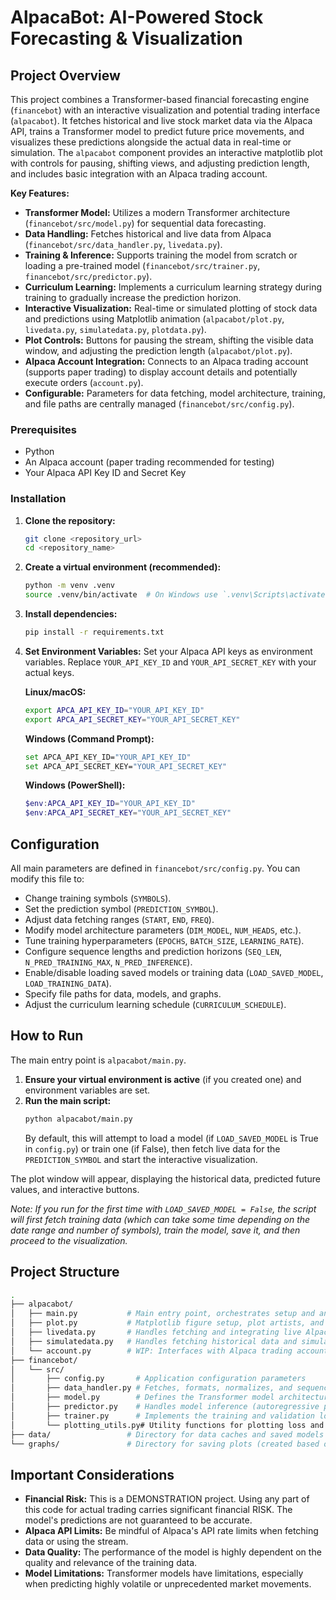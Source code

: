 # AlpacaBot: AI-Powered Stock Forecasting & Visualization

## Project Overview

This project combines a Transformer-based financial forecasting engine (`financebot`) with an interactive visualization and potential trading interface (`alpacabot`). It fetches historical and live stock market data via the Alpaca API, trains a Transformer model to predict future price movements, and visualizes these predictions alongside the actual data in real-time or simulation. The `alpacabot` component provides an interactive matplotlib plot with controls for pausing, shifting views, and adjusting prediction length, and includes basic integration with an Alpaca trading account.

**Key Features:**

* **Transformer Model:** Utilizes a modern Transformer architecture (`financebot/src/model.py`) for sequential data forecasting.
* **Data Handling:** Fetches historical and live data from Alpaca (`financebot/src/data_handler.py`, `livedata.py`).
* **Training & Inference:** Supports training the model from scratch or loading a pre-trained model (`financebot/src/trainer.py`, `financebot/src/predictor.py`).
* **Curriculum Learning:** Implements a curriculum learning strategy during training to gradually increase the prediction horizon.
* **Interactive Visualization:** Real-time or simulated plotting of stock data and predictions using Matplotlib animation (`alpacabot/plot.py`, `livedata.py`, `simulatedata.py`, `plotdata.py`).
* **Plot Controls:** Buttons for pausing the stream, shifting the visible data window, and adjusting the prediction length (`alpacabot/plot.py`).
* **Alpaca Account Integration:** Connects to an Alpaca trading account (supports paper trading) to display account details and potentially execute orders (`account.py`).
* **Configurable:** Parameters for data fetching, model architecture, training, and file paths are centrally managed (`financebot/src/config.py`).


### Prerequisites

* Python
* An Alpaca account (paper trading recommended for testing)
* Your Alpaca API Key ID and Secret Key

### Installation

1.  **Clone the repository:**
    ```bash
    git clone <repository_url>
    cd <repository_name>
    ```
2.  **Create a virtual environment (recommended):**
    ```bash
    python -m venv .venv
    source .venv/bin/activate  # On Windows use `.venv\Scripts\activate`
    ```
3.  **Install dependencies:**
    ```bash
    pip install -r requirements.txt
    ```

4.  **Set Environment Variables:**
    Set your Alpaca API keys as environment variables. Replace `YOUR_API_KEY_ID` and `YOUR_API_SECRET_KEY` with your actual keys.

    **Linux/macOS:**
    ```bash
    export APCA_API_KEY_ID="YOUR_API_KEY_ID"
    export APCA_API_SECRET_KEY="YOUR_API_SECRET_KEY"
    ```
    **Windows (Command Prompt):**
    ```bash
    set APCA_API_KEY_ID="YOUR_API_KEY_ID"
    set APCA_API_SECRET_KEY="YOUR_API_SECRET_KEY"
    ```
    **Windows (PowerShell):**
    ```powershell
    $env:APCA_API_KEY_ID="YOUR_API_KEY_ID"
    $env:APCA_API_SECRET_KEY="YOUR_API_SECRET_KEY"
    ```


## Configuration

All main parameters are defined in `financebot/src/config.py`. You can modify this file to:

* Change training symbols (`SYMBOLS`).
* Set the prediction symbol (`PREDICTION_SYMBOL`).
* Adjust data fetching ranges (`START`, `END`, `FREQ`).
* Modify model architecture parameters (`DIM_MODEL`, `NUM_HEADS`, etc.).
* Tune training hyperparameters (`EPOCHS`, `BATCH_SIZE`, `LEARNING_RATE`).
* Configure sequence lengths and prediction horizons (`SEQ_LEN`, `N_PRED_TRAINING_MAX`, `N_PRED_INFERENCE`).
* Enable/disable loading saved models or training data (`LOAD_SAVED_MODEL`, `LOAD_TRAINING_DATA`).
* Specify file paths for data, models, and graphs.
* Adjust the curriculum learning schedule (`CURRICULUM_SCHEDULE`).

## How to Run

The main entry point is `alpacabot/main.py`.

1.  **Ensure your virtual environment is active** (if you created one) and environment variables are set.
2.  **Run the main script:**
    ```bash
    python alpacabot/main.py
    ```
    By default, this will attempt to load a model (if `LOAD_SAVED_MODEL` is True in `config.py`) or train one (if False), then fetch live data for the `PREDICTION_SYMBOL` and start the interactive visualization.

The plot window will appear, displaying the historical data, predicted future values, and interactive buttons.

*Note: If you run for the first time with `LOAD_SAVED_MODEL = False`, the script will first fetch training data (which can take some time depending on the date range and number of symbols), train the model, save it, and then proceed to the visualization.*

## Project Structure
```bash
.
├── alpacabot/
│   ├── main.py           # Main entry point, orchestrates setup and animation
│   ├── plot.py           # Matplotlib figure setup, plot artists, and interactive buttons
│   ├── livedata.py       # Handles fetching and integrating live Alpaca stream data
│   ├── simulatedata.py   # Handles fetching historical data and simulating a stream
│   └── account.py        # WIP: Interfaces with Alpaca trading account (details, orders)
├── financebot/
│   └── src/
│       ├── config.py       # Application configuration parameters
│       ├── data_handler.py # Fetches, formats, normalizes, and sequences data
│       ├── model.py        # Defines the Transformer model architecture and PE
│       ├── predictor.py    # Handles model inference (autoregressive prediction)
│       ├── trainer.py      # Implements the training and validation loops
│       └── plotting_utils.py# Utility functions for plotting loss and predictions
├── data/                 # Directory for data caches and saved models (created based on config)
└── graphs/               # Directory for saving plots (created based on config)
```


## Important Considerations

* **Financial Risk:** This is a DEMONSTRATION project. Using any part of this code for actual trading carries significant financial RISK. The model's predictions are not guaranteed to be accurate.
* **Alpaca API Limits:** Be mindful of Alpaca's API rate limits when fetching data or using the stream.
* **Data Quality:** The performance of the model is highly dependent on the quality and relevance of the training data.
* **Model Limitations:** Transformer models have limitations, especially when predicting highly volatile or unprecedented market movements.